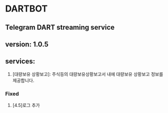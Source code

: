 # DARTBOT
## Telegram DART streaming service 
## version: 1.0.5
## services: 
 1. [대량보유 상황보고]: 주식등의 대량보유상황보고서 내에 대량보유 상황보고 정보를 제공합니다.
### Fixed
 1. [4.5]로그 추가
